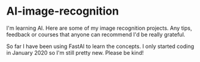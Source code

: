 # AI-image-recognition
I'm learning AI. Here are some of my image recognition projects.
Any tips, feedback or courses that anyone can recommend I'd be really grateful.

So far I have been using FastAI to learn the concepts.
I only started coding in January 2020 so I'm still pretty new. Please be kind!
